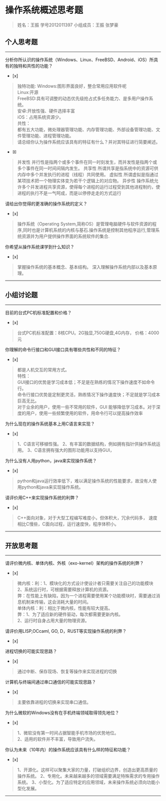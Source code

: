 # 操作系统概述思考题
>姓名：王振  学号2012011397 小组成员：王振 张梦豪
## 个人思考题

---

分析你所认识的操作系统（Windows、Linux、FreeBSD、Android、iOS）所具有的独特和共性的功能？
- [x]  
>独特功能:
>Windows:图形界面良好，整合常用应用软件呢  
>Linux:开源  
>FreeBSD:具有可调整的动态优先级抢占式多任务能力、是多用户操作系统。  
>安卓:开放性强、硬件选择丰富  
>iOS：占用系统资源少。  
>共性：  
>都有五大功能，微处理器管理功能、内存管理功能、外部设备管理功能、文件管理功能、进程管理功能。  
请总结你认为操作系统应该具有的特征有什么？并对其特征进行简要阐述。
- [x]  

>并发性 并行性是指两个或多个事件在同一时刻发生，而并发性是指两个或多个事件在同一时间间隔内发生。
>共享性 所谓共享是指系统中的资源可供内存中多个并发执行的进程（线程）共同使用。
>虚拟性 所谓虚拟是指通过某项技术把一个物理实体变为若干个逻辑上的对应物。
>异步性 操作系统允许多个并发进程共享资源，使得每个进程的运行过程受到其他进程制约，使进程的执行不是一气呵成，而是以停停走走的方式运行

请给出你觉得的更准确的操作系统的定义？
- [x]  

>操作系统（Operating System,简称OS）是管理电脑硬件与软件资源的程序,同时也是计算机系统的内核与基石.操作系统是控制其他程序运行,管理系统资源并为用户提供操作界面的系统软件的集合.   

你希望从操作系统课学到什么知识？
- [x]  
 
>掌握操作系统的基本概念、基本结构。
>深入理解操作系统内部以及基本原理。

---

## 小组讨论题

---

目前的台式PC机标准配置和价格？
- [x]  

>台式PC机标准配置：8核CPU。2G独显,750G硬盘,4G内存，
价格：4000元

你理解的命令行接口和GUI接口具有哪些共性和不同的特征？
- [x]  

>都是人机交互的常用方式。    
>特性：  
>GUI接口的优势是学习成本低；不足是在熟练的情况下操作速度不如命令行。  
>命令行接口优势是定制更灵活，熟练情况下操作速度快；不足就是学习成本巨高无比。  
>对于业余的用户，使用一些不常用的软件，GUI 能够降低学习成本。对于深度的用户，使用一些频繁使用的软件，用命令行可以提高操作效率

为什么现在的操作系统基本上用C语言来实现？
- [x]  

> 1、C语言可移植性强。
  2、有丰富的数据结构，例如拥有指针供操作系统运用。
  3、C语言拥有强大的图形功能用以支持GUI，

为什么没有人用python，java来实现操作系统？
- [x]  

>python和java运行效率低下，难以满足操作系统的性能要求，故没有人使用python和java来实现操作系统。


请评价用C++来实现操作系统的利弊？
- [x]  

>C++面向对象，对于大型工程编写难度小，但体积大，冗余代码多，
>速度相比C慢些，C面向过程，运行速度快，程序体积小。


---

## 开放思考题

---

请评价微内核、单体内核、外核（exo-kernel）架构的操作系统的利弊？
- [x]  

>微内核：利：1、模块化的方式设计使设计者只需要关注自己的功能模块  
2、系统运行时，可根据需要释放计算机的资源。  
弊：在性能上有缺陷，因为一个进程需要使用某个功能模块时，需要通过消息机制来传输，这会消耗大量的时间。  
单体内核：利：相比于微内核，性能有较大提高。  
弊：1、为了适应新的硬件驱动，每次都需要更新内核。  
2、运行时自身占用大量的物理资源。


请评价用LISP,OCcaml, GO, D，RUST等实现操作系统的利弊？
- [x]  

>  

进程切换的可能实现思路？
- [x]  

>  通过中断、保存现场、恢复等操作来实现进程的切换

计算机与终端间通过串口通信的可能实现思路？
- [x]  

>  主要依靠进程的切换来实现串口通信。

为什么微软的Windows没有在手机终端领域取得领先地位？
- [x]  

>  1、微软没有第一时间占据智能手机市场的优势地位。  
2、适用的软件并不丰富，导致用户流失。

你认为未来（10年内）的操作系统应该具有什么样的特征和功能？
- [x]  

>   1、开源化。这样可以聚集大家的力量，打破组织边界，创造出更高质量的操作系统。
2、专用化。未来越来越多的领域需要满足特殊需求的专用操作系统。
3、小型化。为了适应特定的应用领域，未来操作系统必须向功能小型化发展。


---

